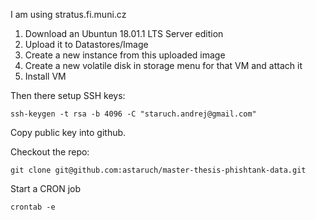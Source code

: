 I am using stratus.fi.muni.cz

1. Download an Ubuntun 18.01.1 LTS Server edition
2. Upload it to Datastores/Image
3. Create a new instance from this uploaded image
4. Create a new volatile disk in storage menu for that VM and attach it
5. Install VM

Then there setup SSH keys:

    ssh-keygen -t rsa -b 4096 -C "staruch.andrej@gmail.com"

Copy public key into github.

Checkout the repo:

    git clone git@github.com:astaruch/master-thesis-phishtank-data.git

Start a CRON job

    crontab -e